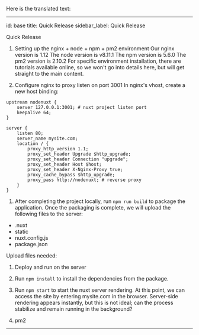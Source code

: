 Here is the translated text:

---

id: base
 title: Quick Release
 sidebar_label: Quick Release

Quick Release

1. Setting up the nginx + node + npm + pm2 environment
     Our nginx version is 1.12
     The node version is v8.11.1
     The npm version is 5.6.0
     The pm2 version is 2.10.2
     For specific environment installation, there are tutorials available online, so we won't go into details here, but will get straight to the main content.

2. Configure nginx to proxy listen on port 3001
     In nginx's vhost, create a new host binding:

```
upstream nodenuxt {
    server 127.0.0.1:3001; # nuxt project listen port
    keepalive 64;
}

server {
    listen 80;
    server_name mysite.com;
    location / {
        proxy_http_version 1.1;
        proxy_set_header Upgrade $http_upgrade;
        proxy_set_header Connection "upgrade";
        proxy_set_header Host $host;
        proxy_set_header X-Nginx-Proxy true;
        proxy_cache_bypass $http_upgrade;
        proxy_pass http://nodenuxt; # reverse proxy
    }
}
```

1. After completing the project locally, run `npm run build` to package the application.
     Once the packaging is complete, we will upload the following files to the server:

- .nuxt
- static
- nuxt.config.js
- package.json

Upload files needed:

1. Deploy and run on the server

2. Run `npm install` to install the dependencies from the package.

3. Run `npm start` to start the nuxt server rendering.
     At this point, we can access the site by entering mysite.com in the browser. Server-side rendering appears instantly, but this is not ideal; can the process stabilize and remain running in the background?

4. pm2

---
